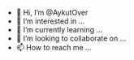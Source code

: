 - 👋 Hi, I’m @AykutOver
- 👀 I’m interested in ...
- 🌱 I’m currently learning ...
- 💞️ I’m looking to collaborate on ...
- 📫 How to reach me ...

<!---
AykutOver/AykutOver is a ✨ special ✨ repository because its `README.md` (this file) appears on your GitHub profile.
You can click the Preview link to take a look at your changes.
--->
